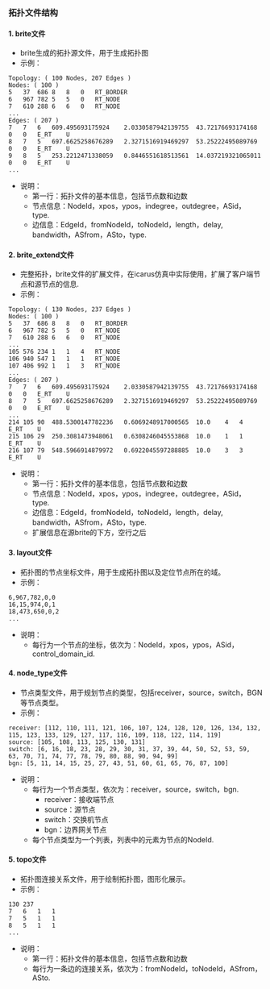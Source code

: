 ### 拓扑文件结构
#### 1. brite文件
- brite生成的拓扑源文件，用于生成拓扑图
- 示例：
```
Topology: ( 100 Nodes, 207 Edges ) 
Nodes: ( 100 )
5	37	686	8	8	0	RT_BORDER
6	967	782	5	5	0	RT_NODE
7	610	288	6	6	0	RT_NODE
...
Edges: ( 207 )
7	7	6	609.495693175924	2.0330587942139755	43.72176693174168	0	0	E_RT	U
8	7	5	697.6625258676289	2.3271516919469297	53.25222495089769	0	0	E_RT	U
9	8	5	253.2212471338059	0.8446551618513561	14.037219321065011	0	0	E_RT	U
...
```
- 说明：
    - 第一行：拓扑文件的基本信息，包括节点数和边数
    - 节点信息：NodeId，xpos，ypos，indegree，outdegree，ASid，type.
    - 边信息：EdgeId，fromNodeId，toNodeId，length，delay, bandwidth，ASfrom，ASto，type.
#### 2. brite_extend文件
- 完整拓扑，brite文件的扩展文件，在icarus仿真中实际使用，扩展了客户端节点和源节点的信息.
- 示例：
```
Topology: ( 130 Nodes, 237 Edges )
Nodes: ( 100 )
5	37	686	8	8	0	RT_BORDER
6	967	782	5	5	0	RT_NODE
7	610	288	6	6	0	RT_NODE
...
105	576	234	1	1	4	RT_NODE
106	940	547	1	1	1	RT_NODE
107	406	992	1	1	3	RT_NODE
...
Edges: ( 207 )
7	7	6	609.495693175924	2.0330587942139755	43.72176693174168	0	0	E_RT	U
8	7	5	697.6625258676289	2.3271516919469297	53.25222495089769	0	0	E_RT	U
...
214	105	90	488.5300147782236	0.6069248917000565	10.0	4	4	E_RT	U
215	106	29	250.3081473948061	0.6308246045553868	10.0	1	1	E_RT	U
216	107	79	548.5966914879972	0.6922045597288885	10.0	3	3	E_RT	U
```
- 说明：
    - 第一行：拓扑文件的基本信息，包括节点数和边数
    - 节点信息：NodeId，xpos，ypos，indegree，outdegree，ASid，type.
    - 边信息：EdgeId，fromNodeId，toNodeId，length，delay, bandwidth，ASfrom，ASto，type.
    - 扩展信息在源brite的下方，空行之后
#### 3. layout文件
- 拓扑图的节点坐标文件，用于生成拓扑图以及定位节点所在的域。
- 示例：
```
6,967,782,0,0
16,15,974,0,1
18,473,650,0,2
...
```
- 说明：
    - 每行为一个节点的坐标，依次为：NodeId，xpos，ypos，ASid，control_domain_id.
#### 4. node_type文件
- 节点类型文件，用于规划节点的类型，包括receiver，source，switch，BGN等节点类型。
- 示例：
```
receiver: [112, 110, 111, 121, 106, 107, 124, 128, 120, 126, 134, 132, 115, 123, 133, 129, 127, 117, 116, 109, 118, 122, 114, 119]
source: [105, 108, 113, 125, 130, 131]
switch: [6, 16, 18, 23, 28, 29, 30, 31, 37, 39, 44, 50, 52, 53, 59, 63, 70, 71, 74, 77, 78, 79, 80, 88, 90, 94, 99]
bgn: [5, 11, 14, 15, 25, 27, 43, 51, 60, 61, 65, 76, 87, 100]
```
- 说明：
    - 每行为一个节点类型，依次为：receiver，source，switch，bgn.
      - receiver：接收端节点
      - source：源节点
      - switch：交换机节点
      - bgn：边界网关节点
    - 每个节点类型为一个列表，列表中的元素为节点的NodeId.
#### 5. topo文件
- 拓扑图连接关系文件，用于绘制拓扑图，图形化展示。
- 示例：
```
130 237
7	6	1	1
7	5	1	1
8	5	1	1
...
```
- 说明：
    - 第一行：拓扑文件的基本信息，包括节点数和边数
    - 每行为一条边的连接关系，依次为：fromNodeId，toNodeId，ASfrom，ASto.

